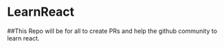 # LearnReact
##This Repo will be for all to create PRs and help the github community to learn react.
